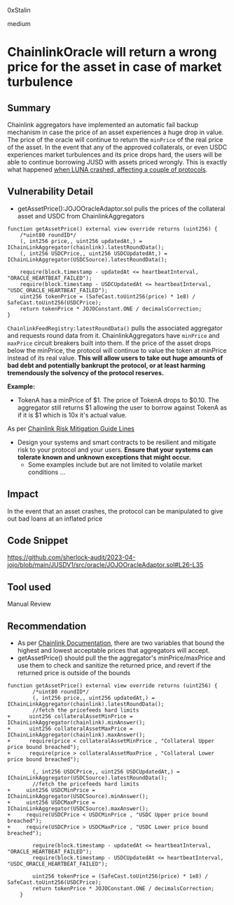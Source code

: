 0xStalin

medium

# ChainlinkOracle will return a wrong price for the asset in case of market turbulence

## Summary
Chainlink aggregators have implemented an automatic fail backup mechanism in case the price of an asset experiences a huge drop in value. The price of the oracle will continue to return the `minPrice` of the real price of the asset. 
In the event that any of the approved collaterals, or even USDC experiences market turbulences and its price drops hard, the users will be able to continue borrowing JUSD with assets priced wrongly. This is exactly what happened [when LUNA crashed, affecting a couple of protocols](https://rekt.news/venus-blizz-rekt/).

## Vulnerability Detail
- getAssetPrice():JOJOOracleAdaptor.sol pulls the prices of the collateral asset and USDC from ChainlinkAggregators
```solidity
function getAssetPrice() external view override returns (uint256) {
    /*uint80 roundID*/
    (, int256 price,, uint256 updatedAt,) = IChainLinkAggregator(chainlink).latestRoundData();
    (, int256 USDCPrice,, uint256 USDCUpdatedAt,) = IChainLinkAggregator(USDCSource).latestRoundData();

    require(block.timestamp - updatedAt <= heartbeatInterval, "ORACLE_HEARTBEAT_FAILED");
    require(block.timestamp - USDCUpdatedAt <= heartbeatInterval, "USDC_ORACLE_HEARTBEAT_FAILED");
    uint256 tokenPrice = (SafeCast.toUint256(price) * 1e8) / SafeCast.toUint256(USDCPrice);
    return tokenPrice * JOJOConstant.ONE / decimalsCorrection;
}
```

`ChainlinkFeedRegistry:latestRoundData()` pulls the associated aggregator and requests round data from it. ChainlinkAggregators have `minPrice` and `maxPrice` circuit breakers built into them. If the price of the asset drops below the minPrice, the protocol will continue to value the token at minPrice instead of its real value. **This will allow users to take out huge amounts of bad debt and potentially bankrupt the protocol, or at least harming tremendously the solvency of the protocol reserves.**

**Example:**
- TokenA has a minPrice of $1. The price of TokenA drops to $0.10. The aggregator still returns $1 allowing the user to borrow against TokenA as if it is $1 which is 10x it's actual value.


As per [Chainlink Risk Mitigation Guide Lines](https://docs.chain.link/data-feeds/selecting-data-feeds#risk-mitigation)
- Design your systems and smart contracts to be resilient and mitigate risk to your protocol and your users. **Ensure that your systems can tolerate known and unknown exceptions that might occur.**
   - Some examples include but are not limited to volatile market conditions ...

## Impact
In the event that an asset crashes, the protocol can be manipulated to give out bad loans at an inflated price

## Code Snippet
https://github.com/sherlock-audit/2023-04-jojo/blob/main/JUSDV1/src/oracle/JOJOOracleAdaptor.sol#L26-L35

## Tool used
Manual Review

## Recommendation
- As per [Chainlink Documentation](https://docs.chain.link/data-feeds/api-reference#variables-and-functions-in-accesscontrolledoffchainaggregator), there are two variables that bound the highest and lowest acceptable prices that aggregators will accept.
- getAssetPrice() should pull the the aggregator's minPrice/maxPrice and use them to check and sanitize the returned price, and revert if the returned price is outside of the bounds

```solidity
function getAssetPrice() external view override returns (uint256) {
        /*uint80 roundID*/
        (, int256 price,, uint256 updatedAt,) = IChainLinkAggregator(chainlink).latestRoundData();
        //fetch the pricefeeds hard limits
+      uint256 collateralAssetMinPrice =  IChainLinkAggregator(chainlink).minAnswer();
+      uint256 collateralAssetMaxPrice =  IChainLinkAggregator(chainlink).maxAnswer(); 
+      require(price < collateralAssetMinPrice , "Collateral Upper price bound breached");
+      require(price > collateralAssetMaxPrice , "Collateral Lower price bound breached");
   
        (, int256 USDCPrice,, uint256 USDCUpdatedAt,) = IChainLinkAggregator(USDCSource).latestRoundData();
        //fetch the pricefeeds hard limits
+     uint256 USDCMinPrice = IChainLinkAggregator(USDCSource).minAnswer();
+     uint256 USDCMaxPrice =  IChainLinkAggregator(USDCSource).maxAnswer(); 
+     require(USDCPrice < USDCMinPrice , "USDC Upper price bound breached");
+     require(USDCPrice > USDCMaxPrice , "USDC Lower price bound breached");

        require(block.timestamp - updatedAt <= heartbeatInterval, "ORACLE_HEARTBEAT_FAILED");
        require(block.timestamp - USDCUpdatedAt <= heartbeatInterval, "USDC_ORACLE_HEARTBEAT_FAILED");

        uint256 tokenPrice = (SafeCast.toUint256(price) * 1e8) / SafeCast.toUint256(USDCPrice);
        return tokenPrice * JOJOConstant.ONE / decimalsCorrection;
    }
```